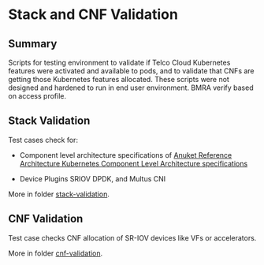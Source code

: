 # Stack and CNF Validation

## Summary

Scripts for testing environment to validate if Telco Cloud Kubernetes features were activated and available to pods, and to validate that CNFs are getting those Kubernetes features allocated. These scripts were not designed and hardened to run in end user environment. BMRA verify based on access profile. 

## Stack Validation

Test cases check for:

* Component level architecture specifications of [Anuket Reference Architecture Kubernetes Component Level Architecture specifications](https://github.com/anuket-project/anuket-specifications/blob/master/doc/ref_arch/kubernetes/chapters/chapter04.rst)

* Device Plugins SRIOV DPDK, and Multus CNI

More in folder [stack-validation](./stack-validation/).

## CNF Validation

Test case checks CNF allocation of SR-IOV devices like VFs or accelerators.

More in folder [cnf-validation](./cnf-validation/).

